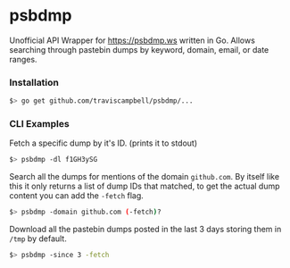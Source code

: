 # psbdmp

Unofficial API Wrapper for https://psbdmp.ws written in Go.
Allows searching through pastebin dumps by keyword, domain, email, or date ranges.

### Installation

```bash
$> go get github.com/traviscampbell/psbdmp/...
```

### CLI Examples

Fetch a specific dump by it's ID. (prints it to stdout)
```bash
$> psbdmp -dl f1GH3ySG
```

Search all the dumps for mentions of the domain `github.com`.
By itself like this it only returns a list of dump IDs that matched,
to get the actual dump content you can add the `-fetch` flag.
```bash
$> psbdmp -domain github.com (-fetch)?
```

Download all the pastebin dumps posted in the last 3 days storing them
in `/tmp` by default.
```bash
$> psbdmp -since 3 -fetch
```

